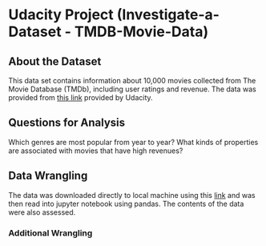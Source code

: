 # Udacity Project (Investigate-a-Dataset - TMDB-Movie-Data)

## About the Dataset
This data set contains information about 10,000 movies collected from The Movie Database (TMDb), including user ratings and revenue. The data was provided from [this link](https://s3.amazonaws.com/video.udacity-data.com/topher/2018/July/5b57919a_data-set-options/data-set-options.pdf) provided by Udacity.

## Questions for Analysis
Which genres are most popular from year to year?
What kinds of properties are associated with movies that have high revenues?

## Data Wrangling
The data was downloaded directly to local machine using this [link](https://www.google.com/url?q=https://d17h27t6h515a5.cloudfront.net/topher/2017/October/59dd1c4c_tmdb-movies/tmdb-movies.csv&sa=D&ust=1532469042115000) and was then read into jupyter notebook using pandas. The contents of the data were also assessed.

### Additional Wrangling
